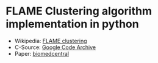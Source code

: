 # FLAME Clustering algorithm implementation in python
* Wikipedia: [FLAME clustering](https://en.wikipedia.org/wiki/FLAME_clustering)
* C-Source: [Google Code Archive](https://code.google.com/archive/p/flame-clustering/source/default/source)
* Paper: [biomedcentral](https://bmcbioinformatics.biomedcentral.com/articles/10.1186/1471-2105-8-3)
